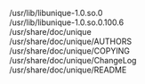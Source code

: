 /usr/lib/libunique-1.0.so.0  
/usr/lib/libunique-1.0.so.0.100.6  
/usr/share/doc/unique  
/usr/share/doc/unique/AUTHORS  
/usr/share/doc/unique/COPYING  
/usr/share/doc/unique/ChangeLog  
/usr/share/doc/unique/README  
